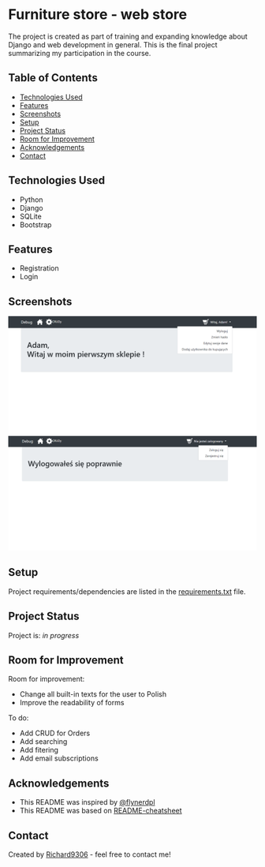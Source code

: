 # Furniture store - web store

The project is created as part of training and expanding knowledge about Django and web development in general. This is the final project summarizing my participation in the course.

## Table of Contents
* [Technologies Used](#technologies-used)
* [Features](#features)
* [Screenshots](#screenshots)
* [Setup](#setup)
* [Project Status](#project-status)
* [Room for Improvement](#room-for-improvement)
* [Acknowledgements](#acknowledgements)
* [Contact](#contact)


## Technologies Used
- Python
- Django
- SQLite
- Bootstrap



## Features
- Registration
- Login


## Screenshots
![Example screenshot](https://github.com/Richard9306/Furniture_store_/blob/master/my_store/static/img/Zrzut%20ekranu%202023-07-06%20183134.png)
![Example screenshot](https://github.com/Richard9306/Furniture_store_/blob/master/my_store/static/img/Zrzut%20ekranu%202023-07-06%20183154.png)


## Setup
Project requirements/dependencies are listed in the [requirements.txt](https://github.com/Richard9306/Furniture_store_/blob/develop/requirements.txt) file.

## Project Status
Project is:  _in progress_ 

## Room for Improvement
Room for improvement:
- Change all built-in texts for the user to Polish
- Improve the readability of forms

To do:
- Add CRUD for Orders
- Add searching
- Add fitering
- Add email subscriptions

## Acknowledgements
- This README was inspired by [@flynerdpl](https://www.flynerd.pl/) 
- This README was based on [README-cheatsheet](https://github.com/ritaly/README-cheatsheet/blob/master/README.md?plain=1)


## Contact
Created by [Richard9306](https://github.com/Richard9306) - feel free to contact me!
